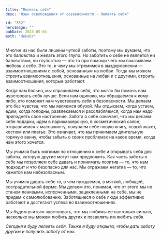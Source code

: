 ```yaml
---
title: "Лелеять себя"
desc: "Язык освобождения от созависимости - Лелеять себя"

id: "352"
heroImage: ""
pubDate: 2023-05-04
moth: "dekabr"
---
```


Многие из нас были лишены чуткой заботы, поэтому мы думаем, что это баловство
и желать этого глупо. Но заботить о себе не является ни баловством, ни
глупостью — это то при помощи чего мы показываем любовь к себе. Это то, к чему
мы стремимся в выздоровлении — взаимоотношениям с собой, основанным на любви.
Тогда мы можем строить взаимоотношения, основанные на любви и с другими,
строить взаимоотношения, которые работают.

Когда нам больно, мы спрашиваем себя, что могло бы помочь нам чувствовать себя
лучше. Если нам одиноко, мы обращаемся к кому-либо, кто поможет нам
чувствовать себя в безопасности. Мы делаем это без чувства, что мы являемся
обузой. Мы отдыхаем, когда устаем, едим, когда голодны, развлекаемся и
расслабляемся, когда нам надо приподнять свое настроение. Забота о себе
означает, что мы делаем себе подарки, идем в парикмахерскую, в косметический
салон, отправляемся к массажисту, покупаем себе новую книгу, новый жакет,
костюм или платье. Это означает, что мы принимаем длительную горячую ванну,
чтобы забыть о своих проблемах на какое время, когда нам этого хочется.

Мы учимся быть мягкими по отношению к себе и открывать себя для заботы,
которую другие могут нам предложить. Как часть заботы о себе мы позволяем себе
давать и принимать позитив — то, что нам подходит и что безопасно для нас. Мы
отражаем негатив — то, что кажется нам небезопасным.

Мы учимся давать себе то, в чем нуждаемся, в мягкой, любящей, сострадательной
форме. Мы делаем это, понимая, что от этого мы не станем ленивыми,
испорченными, зацикленными на себе, мы не придем к самолюбованию. Заботящиеся
о себе люди эффективно работают и достигают успеха во взаимоотношениях.

Мы будем учиться чувствовать, что мы любимы ее настолько сильно, насколько мы
можем любить других и позволять им любить себя.

_Сегодня_ _я_ _буду_ _лелеять_ _себя._ _Также_ _я_ _буду_ _открыта,_ _чтобы_
_дать_ _заботу_ _другим_ _и_ _получить_ _заботу_ _от_ _них._
